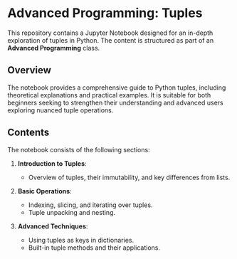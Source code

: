 # Advanced Programming: Tuples

This repository contains a Jupyter Notebook designed for an in-depth exploration of tuples in Python. The content is structured as part of an **Advanced Programming** class.

## Overview

The notebook provides a comprehensive guide to Python tuples, including theoretical explanations and practical examples. It is suitable for both beginners seeking to strengthen their understanding and advanced users exploring nuanced tuple operations.

## Contents

The notebook consists of the following sections:

1. **Introduction to Tuples**:
   - Overview of tuples, their immutability, and key differences from lists.

2. **Basic Operations**:
   - Indexing, slicing, and iterating over tuples.
   - Tuple unpacking and nesting.

3. **Advanced Techniques**:
   - Using tuples as keys in dictionaries.
   - Built-in tuple methods and their applications.


